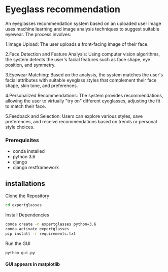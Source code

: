 # Eyeglass recommendation

An eyeglasses recommendation system based on an uploaded user image uses machine learning and image analysis techniques to suggest suitable eyewear. The process involves:

1.Image Upload: The user uploads a front-facing image of their face.

2.Face Detection and Feature Analysis: Using computer vision algorithms, the system detects the     user's facial features such as face shape, eye position, and symmetry.

3.Eyewear Matching: Based on the analysis, the system matches the user's facial attributes with     suitable eyeglass styles that complement their face shape, skin tone, and preferences.

4.Personalized Recommendations: The system provides recommendations, allowing the user to           virtually "try on" different eyeglasses, adjusting the fit to match their face.

5.Feedback and Selection: Users can explore various styles, save preferences, and receive recommendations based on trends or personal style choices.

### Prerequisites 

- conda installed
- python 3.6
- django 
- django restframework


## installations 

Clone the Repository
```sh
cd expertglasses
```

Install Dependencies

```sh
conda create -n expertglasses python=3.6
conda activate expertglasses
pip install -r requirements.txt
```

Run the GUI
```sh
python gui.py
```
#### GUI appears in matplotlib
